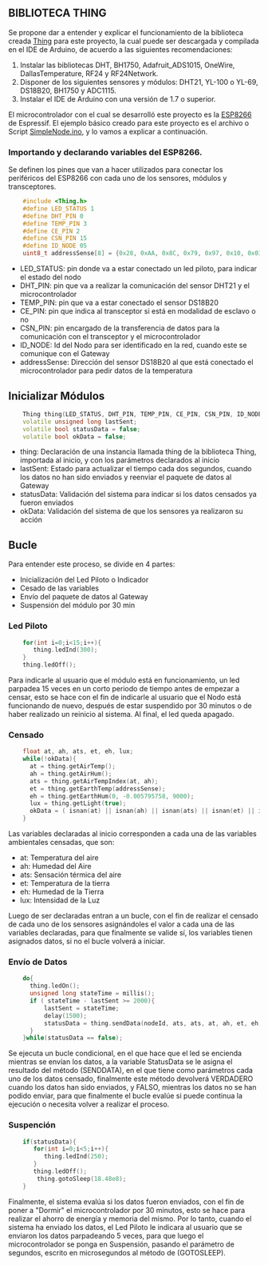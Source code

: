 ## BIBLIOTECA THING

Se propone dar a entender y explicar el funcionamiento de la biblioteca creada [Thing]( https://github.com/potier97/AgroIot/tree/master/arduino/Thing) para este proyecto, la cual puede ser descargada y compilada en el IDE de Arduino, de acuerdo a las siguientes recomendaciones:

1. Instalar las bibliotecas DHT, BH1750, Adafruit_ADS1015, OneWire, DallasTemperature, RF24 y RF24Network.
2. Disponer de los siguientes sensores y módulos: DHT21, YL-100 o YL-69, DS18B20, BH1750 y ADC1115.
3. Instalar el IDE de Arduino con una versión de 1.7 o superior.


El microcontrolador con el cual se desarrolló este proyecto es la [ESP8266](https://www.espressif.com/en/products/socs/esp8266) de Espressif. El ejemplo básico creado para este proyecto es el archivo o Script [SimpleNode.ino](https://github.com/potier97/AgroIot/blob/master/arduino/SimpleNode.ino), y lo vamos a explicar a continuación.


### Importando y declarando variables del ESP8266.
Se definen los pines que van a hacer utilizados para conectar los periféricos del ESP8266 con cada uno de los sensores, módulos y transceptores.

```ino
    #include <Thing.h>  
    #define LED_STATUS 1 
    #define DHT_PIN 0 
    #define TEMP_PIN 3 
    #define CE_PIN 2 
    #define CSN_PIN 15
    #define ID_NODE 05 
    uint8_t addressSense[8] = {0x28, 0xAA, 0x8C, 0x79, 0x97, 0x10, 0x03, 0x00};
```
 -  LED_STATUS: pin donde va a estar conectado un led piloto, para indicar el estado del nodo
 -  DHT_PIN: pin que va a realizar la comunicación del sensor DHT21 y el microcontrolador
 -  TEMP_PIN: pin que va a estar conectado el sensor DS18B20
 -  CE_PIN: pin que indica al transceptor si está en modalidad de esclavo o no
 -  CSN_PIN: pin encargado de la transferencia de datos para la comunicación con el transceptor y el microcontrolador
 -  ID_NODE: Id del Nodo para ser identificado en la red, cuando este se comunique con el Gateway
 -  addressSense: Dirección del sensor DS18B20 al que está conectado el microcontrolador para pedir datos de la temperatura
 

## Inicializar Módulos 

```ino
    Thing thing(LED_STATUS, DHT_PIN, TEMP_PIN, CE_PIN, CSN_PIN, ID_NODE);
    volatile unsigned long lastSent;
    volatile bool statusData = false;
    volatile bool okData = false;
```

 - thing: Declaración de una instancia llamada thing de la biblioteca Thing, importada al inicio, y con los parámetros declarados al inicio
 - lastSent: Estado para actualizar el tiempo cada dos segundos, cuando los datos no han sido enviados y reenviar el paquete de datos al Gateway
 - statusData: Validación del sistema para indicar si los datos censados ya fueron enviados
 - okData: Validación del sistema de que los sensores ya realizaron su acción

## Bucle
Para entender este proceso, se divide en 4 partes:

 - Inicialización del Led Piloto o Indicador
 - Cesado de las variables
 - Envío del paquete de datos al Gateway
 - Suspensión del módulo por 30 min

### Led Piloto

```ino 
    for(int i=0;i<15;i++){
       thing.ledInd(300);
    }
    thing.ledOff();
```

Para indicarle al usuario que el módulo está en funcionamiento, un led parpadea 15 veces en un corto periodo de tiempo antes de empezar a censar, esto se hace con el fin de indicarle al usuario que el Nodo está funcionando de nuevo, después de estar suspendido por 30 minutos o de haber realizado un reinicio al sistema. Al final, el led queda apagado.

### Censado

```ino
    float at, ah, ats, et, eh, lux;
    while(!okData){ 
      at = thing.getAirTemp(); 
      ah = thing.getAirHum(); 
      ats = thing.getAirTempIndex(at, ah); 
      et = thing.getEarthTemp(addressSense); 
      eh = thing.getEarthHum(0, -0.005795758, 9000); 
      lux = thing.getLight(true);
      okData = ( isnan(at) || isnan(ah) || isnan(ats) || isnan(et) || isnan(eh) || isnan(lux)) ? false : true;
    }
```

 Las variables declaradas al inicio corresponden a cada una de las variables ambientales censadas, que son:
 - at: Temperatura del aire
 - ah: Humedad del Aire
 - ats: Sensación térmica del aire
 - et: Temperatura de la tierra
 - eh: Humedad de la Tierra
 - lux: Intensidad de la Luz
 
Luego de ser declaradas entran a un bucle, con el fin de realizar el censado de cada uno de los sensores asignándoles el valor a cada una de las variables declaradas, para que finalmente se valide sí, los variables tienen asignados datos, si no el bucle volverá a iniciar.

### Envío de Datos

```ino  
    do{
      thing.ledOn();
      unsigned long stateTime = millis();
      if ( stateTime - lastSent >= 2000){
          lastSent = stateTime;
          delay(1500);
          statusData = thing.sendData(nodeId, ats, ats, at, ah, et, eh, lux);
      } 
    }while(statusData == false); 
```

Se ejecuta un bucle condicional, en el que hace que el led se encienda mientras se envían los datos, a la variable StatusData se le asigna el resultado del método (SENDDATA), en el que tiene como parámetros cada uno de los datos censado, finalmente este método devolverá VERDADERO cuando los datos han sido enviados, y FALSO, mientras los datos no se han podido enviar, para que finalmente el bucle evalúe si puede continua la ejecución o necesita volver a realizar el proceso.


### Suspención

```ino   
    if(statusData){
       for(int i=0;i<5;i++){
          thing.ledInd(250);
       }
       thing.ledOff();  
        thing.gotoSleep(18.48e8);
    }
```

Finalmente, el sistema evalúa si los datos fueron enviados, con el fin de poner a "Dormir" el microcontrolador por 30 minutos, esto se hace para  realizar el ahorro de energía y memoria del mismo. Por lo tanto, cuando el sistema ha enviado los datos, el Led Piloto le indicara al usuario que se enviaron los datos parpadeando 5 veces, para que luego el microcontrolador se ponga en Suspensión, pasando el parámetro de segundos, escrito en microsegundos al método de (GOTOSLEEP).
